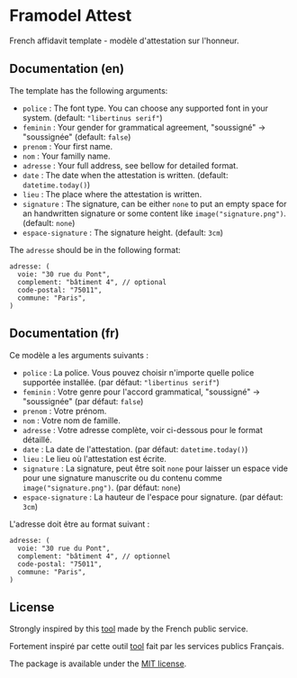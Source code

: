 
# Framodel Attest

French affidavit template - modèle d'attestation sur l'honneur.


## Documentation (en)

The template has the following arguments:
- `police` : The font type. You can choose any supported font in your system. (default: `"libertinus serif"`)
- `feminin` : Your gender for grammatical agreement, "soussigné" -> "soussignée" (default: `false`)
- `prenom` : Your first name.
- `nom` : Your familly name.
- `adresse` : Your full address, see bellow for detailed format.
- `date` : The date when the attestation is written. (default: `datetime.today()`)
- `lieu` : The place where the attestation is written.
- `signature` : The signature, can be either `none` to put an empty space for an handwritten signature or some content like `image("signature.png")`. (default: `none`)
- `espace-signature` : The signature height. (default: `3cm`)

The `adresse` should be in the following format:
```typst
adresse: (
  voie: "30 rue du Pont",
  complement: "bâtiment 4", // optional
  code-postal: "75011",
  commune: "Paris",
)
```


## Documentation (fr)

Ce modèle a les arguments suivants :
- `police` : La police. Vous pouvez choisir n'importe quelle police supportée installée. (par défaut: `"libertinus serif"`)
- `feminin` : Votre genre pour l'accord grammatical, "soussigné" -> "soussignée" (par défaut: `false`)
- `prenom` : Votre prénom.
- `nom` : Votre nom de famille.
- `adresse` : Votre adresse complète, voir ci-dessous pour le format détaillé.
- `date` : La date de l'attestation. (par défaut: `datetime.today()`)
- `lieu` : Le lieu où l'attestation est écrite.
- `signature` : La signature, peut être soit `none` pour laisser un espace vide pour une signature manuscrite ou du contenu comme `image("signature.png")`. (par défaut: `none`)
- `espace-signature` : La hauteur de l'espace pour signature. (par défaut: `3cm`)

L'adresse doit être au format suivant :
```typst
adresse: (
  voie: "30 rue du Pont",
  complement: "bâtiment 4", // optionnel
  code-postal: "75011",
  commune: "Paris",
)
```


## License

Strongly inspired by this
[tool](https://www.service-public.fr/simulateur/calcul/AttestationHonneur)
made by the French public service.

Fortement inspiré par cette outil
[tool](https://www.service-public.fr/simulateur/calcul/AttestationHonneur)
fait par les services publics Français.

The package is available under the [MIT license](https://github.com/glpda/framodel/blob/master/LICENSE).



